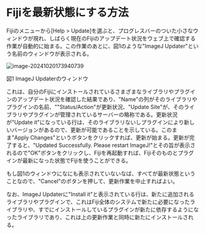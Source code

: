 # Fijiを最新状態にする方法

Fijiのメニューから[Help > Update]を選ぶと、プログレスバーのついた小さなウィンドウが現れ、しばらく現在のFijiのアップデート状況をウェブ上で確認する作業が自動的に始まる。この作業のあとに、図1のような"ImageJ Updater"という名前のウィンドウが表示される。

![image-20241020173940739](/Users/miura/Dropbox/20230200_Yodosha/Yodosha-BIASBook2024/instructions/figs/ImageJUpdaterWindow.png)

図1 ImageJ Updaterのウィンドウ



これは、自分のFijiにインストールされているさまざまなライブラリやプラグインのアップデート状況を確認した結果であり、"Name"の列がそのライブラリやプラグインの名前、""Status/Action"が更新状況、"Update Site"が、そのライブラリやプラグインが管理されているサーバーの略称である。更新状況が"Update it"になっている行は、そのライブラリないしプラグインにより新しいバージョンがあるので、更新が可能であることを示している。このまま"Apply Changes"というボタンをクリックすれば、更新が始まる。更新が完了すると、"Updated Successfully. Please restart ImageJ!"とその旨が表示されるので"OK"ボタンをクリックし、Fijiを再起動すれば、Fijiそのものとプラグインが最新になった状態でFijiを使うことができる。

もし図1のウィンドウになにも表示されていないなば、すべてが最新状態ということなので、"Cancel"のボタンを押して、更新作業を中止すればよい。

なお、ImageJ Updaterに"Install it"と表示されている行は、新たに追加されるライブラリやプラグインで、これはFiji全体のシステムで新たに必要になったライブラリや、すでにインストールしているプラグインが新たに依存するようになったライブラリであり、これは上の更新作業と同時に新たにインストールされる。